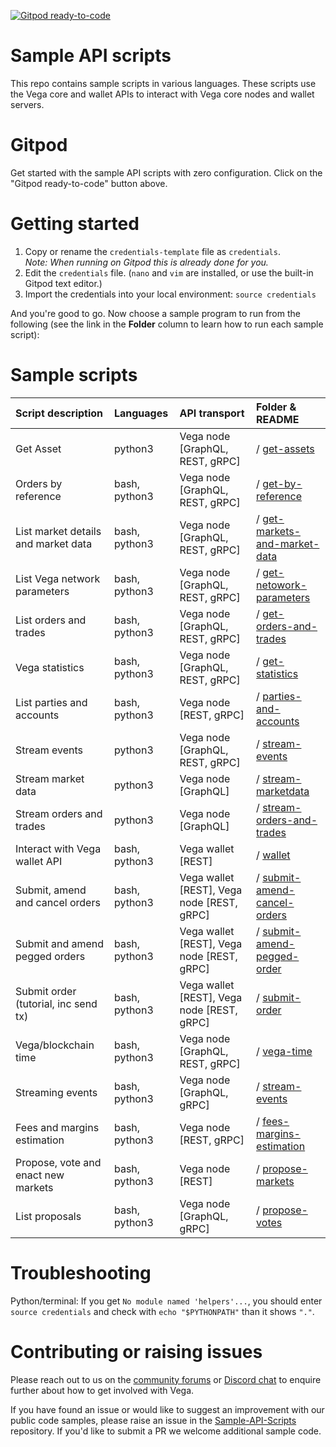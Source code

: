 [![Gitpod ready-to-code](https://img.shields.io/badge/Gitpod-ready--to--code-blue?logo=gitpod)](https://gitpod.io/#https://github.com/vegaprotocol/sample-api-scripts)

# Sample API scripts

This repo contains sample scripts in various languages. These scripts use the
Vega core and wallet APIs to interact with Vega core nodes and wallet servers.

# Gitpod

Get started with the sample API scripts with zero configuration. Click on the
"Gitpod ready-to-code" button above.

# Getting started

1. Copy or rename the `credentials-template` file as `credentials`.  
*Note: When running on Gitpod this is already done for you.*
1. Edit the `credentials` file. (`nano` and `vim` are installed, or use the built-in Gitpod text editor.)
1. Import the credentials into your local environment: `source credentials`

And you're good to go. Now choose a sample program to run from the following (see the link in the **Folder** column to learn how to run each sample script):

# Sample scripts

| Script description            | Languages |   API transport                      | Folder & README |
| :----------------- | :------- | :------------------------------ | :---------- |
| Get Asset | python3 | Vega node [GraphQL, REST, gRPC]  | / [get-assets](get-assets) |
| Orders by reference | bash, python3 | Vega node [GraphQL, REST, gRPC]  | / [get-by-reference](get-by-reference) |
| List market details and market data | bash, python3 | Vega node [GraphQL, REST, gRPC]  | / [get-markets-and-market-data](get-markets-and-market-data) |
| List Vega network parameters | bash, python3  | Vega node [GraphQL, REST, gRPC]  | / [get-netowork-parameters](get-network-parameters) |
| List orders and trades | bash, python3 | Vega node [GraphQL, REST, gRPC]  | / [get-orders-and-trades](get-orders-and-trades) |
| Vega statistics | bash, python3 | Vega node [GraphQL, REST, gRPC]  | / [get-statistics](get-statistics) |
| List parties and accounts | bash, python3 | Vega node [REST, gRPC]  | / [parties-and-accounts](parties-and-accounts) |
| Stream events | python3 | Vega node [GraphQL, REST, gRPC] | / [stream-events](stream-events) |
| Stream market data | python3 | Vega node [GraphQL] | / [stream-marketdata](stream-marketdata) |
| Stream orders and trades | python3  | Vega node [GraphQL] | / [stream-orders-and-trades](stream-orders-and-trades) |
| Interact with Vega wallet API | bash, python3 | Vega wallet [REST] | / [wallet](wallet) |
| Submit, amend and cancel orders | bash, python3 | Vega wallet [REST], Vega node [REST, gRPC] | / [submit-amend-cancel-orders](submit-amend-cancel-orders) |
| Submit and amend pegged orders | bash, python3 | Vega wallet [REST], Vega node [REST, gRPC] | / [submit-amend-pegged-order](submit-amend-pegged-order) |
| Submit order (tutorial, inc send tx) | bash, python3 | Vega wallet [REST], Vega node [REST, gRPC] | / [submit-order](submit-order) |
| Vega/blockchain time  | bash, python3 | Vega node [GraphQL, REST, gRPC] | / [vega-time](vega-time) |
| Streaming events | bash, python3 | Vega node [GraphQL, gRPC] | / [stream-events](stream-events) |
| Fees and margins estimation | bash, python3 | Vega node [REST, gRPC] | / [fees-margins-estimation](fees-margins-estimation) |
| Propose, vote and enact new markets | bash, python3 | Vega node [REST] | / [propose-markets](propose-markets) |
| List proposals | bash, python3 | Vega node [GraphQL, gRPC] | / [propose-votes](propose-votes) |

# Troubleshooting

Python/terminal: If you get `No module named 'helpers'...`, you should enter `source credentials` and check with `echo "$PYTHONPATH"` than it shows `"."`.

# Contributing or raising issues

Please reach out to us on the [community forums](https://community.vega.xyz/c/testnet/) or [Discord chat](https://discord.gg/bkAF3Tu) to enquire further about how to get involved with Vega.

If you have found an issue or would like to suggest an improvement with our public code samples, please raise an issue in the [Sample-API-Scripts](https://github.com/vegaprotocol/sample-api-scripts/) repository. If you'd like to submit a PR we welcome additional sample code.
